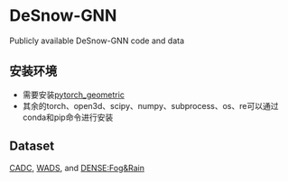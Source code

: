 # DeSnow-GNN
Publicly available DeSnow-GNN code and data

## 安装环境
- 需要安装[pytorch_geometric](https://pytorch-geometric.readthedocs.io/en/latest/install/installation.html)<br>
- 其余的torch、open3d、scipy、numpy、subprocess、os、re可以通过conda和pip命令进行安装

## Dataset
[CADC](http://cadcd.uwaterloo.ca/), [WADS](https://digitalcommons.mtu.edu/wads/), and [DENSE:Fog&Rain](https://www.uni-ulm.de/index.php?id=101568)



